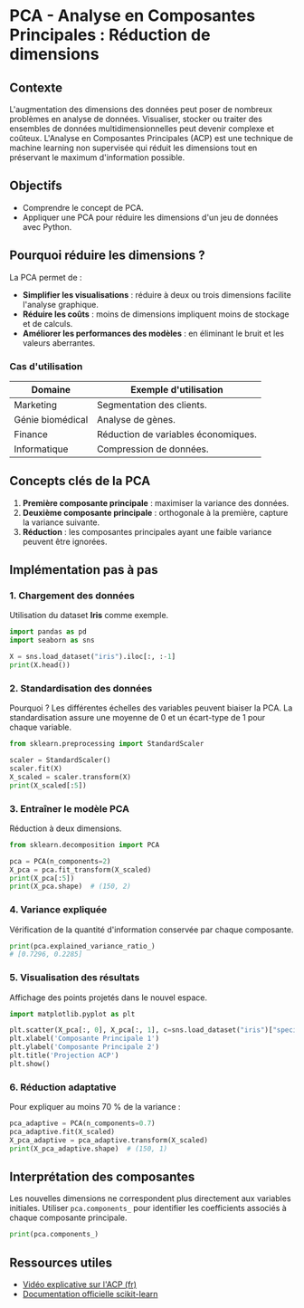 # PCA - Analyse en Composantes Principales : Réduction de dimensions

## Contexte

L'augmentation des dimensions des données peut poser de nombreux problèmes en analyse de données. Visualiser, stocker ou traiter des ensembles de données multidimensionnelles peut devenir complexe et coûteux. L'Analyse en Composantes Principales (ACP) est une technique de machine learning non supervisée qui réduit les dimensions tout en préservant le maximum d'information possible.

## Objectifs

- Comprendre le concept de PCA.
- Appliquer une PCA pour réduire les dimensions d'un jeu de données avec Python.

## Pourquoi réduire les dimensions ?

La PCA permet de :

- **Simplifier les visualisations** : réduire à deux ou trois dimensions facilite l'analyse graphique.
- **Réduire les coûts** : moins de dimensions impliquent moins de stockage et de calculs.
- **Améliorer les performances des modèles** : en éliminant le bruit et les valeurs aberrantes.

### Cas d'utilisation

| Domaine                | Exemple d'utilisation                  |
|------------------------|-----------------------------------------|
| Marketing              | Segmentation des clients.             |
| Génie biomédical      | Analyse de gènes.                    |
| Finance                | Réduction de variables économiques.  |
| Informatique           | Compression de données.              |

## Concepts clés de la PCA

1. **Première composante principale** : maximiser la variance des données.
2. **Deuxième composante principale** : orthogonale à la première, capture la variance suivante.
3. **Réduction** : les composantes principales ayant une faible variance peuvent être ignorées.

## Implémentation pas à pas

### 1. Chargement des données

Utilisation du dataset **Iris** comme exemple.

```python
import pandas as pd
import seaborn as sns

X = sns.load_dataset("iris").iloc[:, :-1]
print(X.head())
```

### 2. Standardisation des données

Pourquoi ? Les différentes échelles des variables peuvent biaiser la PCA. La standardisation assure une moyenne de 0 et un écart-type de 1 pour chaque variable.

```python
from sklearn.preprocessing import StandardScaler

scaler = StandardScaler()
scaler.fit(X)
X_scaled = scaler.transform(X)
print(X_scaled[:5])
```

### 3. Entraîner le modèle PCA

Réduction à deux dimensions.

```python
from sklearn.decomposition import PCA

pca = PCA(n_components=2)
X_pca = pca.fit_transform(X_scaled)
print(X_pca[:5])
print(X_pca.shape)  # (150, 2)
```

### 4. Variance expliquée

Vérification de la quantité d'information conservée par chaque composante.

```python
print(pca.explained_variance_ratio_)
# [0.7296, 0.2285]
```

### 5. Visualisation des résultats

Affichage des points projetés dans le nouvel espace.

```python
import matplotlib.pyplot as plt

plt.scatter(X_pca[:, 0], X_pca[:, 1], c=sns.load_dataset("iris")["species"].astype('category').cat.codes)
plt.xlabel('Composante Principale 1')
plt.ylabel('Composante Principale 2')
plt.title('Projection ACP')
plt.show()
```

### 6. Réduction adaptative

Pour expliquer au moins 70 % de la variance :

```python
pca_adaptive = PCA(n_components=0.7)
pca_adaptive.fit(X_scaled)
X_pca_adaptive = pca_adaptive.transform(X_scaled)
print(X_pca_adaptive.shape)  # (150, 1)
```

## Interprétation des composantes

Les nouvelles dimensions ne correspondent plus directement aux variables initiales. Utiliser `pca.components_` pour identifier les coefficients associés à chaque composante principale.

```python
print(pca.components_)
```

## Ressources utiles

- [Vidéo explicative sur l'ACP (fr)](https://youtu.be/FTtzd31IAOw?t=1616)
- [Documentation officielle scikit-learn](https://scikit-learn.org/stable/modules/generated/sklearn.decomposition.PCA.html)
